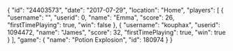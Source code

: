 {
  "id": "24403573",
  "date": "2017-07-29",
  "location": "Home",
  "players": [
    {
      "username": "",
      "userid": 0,
      "name": "Emma",
      "score": 26,
      "firstTimePlaying": true,
      "win": false
    },
    {
      "username": "kouphax",
      "userid": 1094472,
      "name": "James",
      "score": 32,
      "firstTimePlaying": true,
      "win": true
    }
  ],
  "game": {
    "name": "Potion Explosion",
    "id": 180974
  }
}
